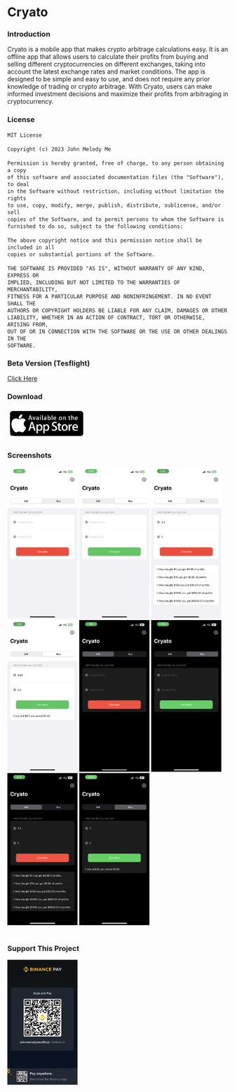 # Cryato

### Introduction

Cryato is a mobile app that makes crypto arbitrage calculations easy.
It is an offline app that allows users to calculate their profits from buying and selling
different cryptocurrencies on different exchanges, taking into account the latest
exchange rates and market conditions. The app is designed to be simple and easy to
use, and does not require any prior knowledge of trading or crypto arbitrage. With
Cryato, users can make informed investment decisions and maximize their profits
from arbitraging in cryptocurrency.

### License

```
MIT License

Copyright (c) 2023 John Melody Me

Permission is hereby granted, free of charge, to any person obtaining a copy
of this software and associated documentation files (the "Software"), to deal
in the Software without restriction, including without limitation the rights
to use, copy, modify, merge, publish, distribute, sublicense, and/or sell
copies of the Software, and to permit persons to whom the Software is
furnished to do so, subject to the following conditions:

The above copyright notice and this permission notice shall be included in all
copies or substantial portions of the Software.

THE SOFTWARE IS PROVIDED "AS IS", WITHOUT WARRANTY OF ANY KIND, EXPRESS OR
IMPLIED, INCLUDING BUT NOT LIMITED TO THE WARRANTIES OF MERCHANTABILITY,
FITNESS FOR A PARTICULAR PURPOSE AND NONINFRINGEMENT. IN NO EVENT SHALL THE
AUTHORS OR COPYRIGHT HOLDERS BE LIABLE FOR ANY CLAIM, DAMAGES OR OTHER
LIABILITY, WHETHER IN AN ACTION OF CONTRACT, TORT OR OTHERWISE, ARISING FROM,
OUT OF OR IN CONNECTION WITH THE SOFTWARE OR THE USE OR OTHER DEALINGS IN THE
SOFTWARE.

```

### Beta Version (Tesflight)

[Click Here](https://testflight.apple.com/join/MxNNeoaA)

### Download

<div id="download">
   <a href="#">
    <img src="./Assets/appstore.png" width="180">
   </a>
</div>

### Screenshots

<div id="group-1">
    <img src="./Assets/1.png" width="160">
    <img src="./Assets/2.png" width="160">
    <img src="./Assets/3.png" width="160">
    <img src="./Assets/4.png" width="160">
    <img src="./Assets/5.png" width="160">
    <img src="./Assets/6.png" width="160">
    <img src="./Assets/7.png" width="160">
    <img src="./Assets/8.png" width="160">
</div>

</br>

### Support This Project

<div id="group-2">
    <img src="./Assets/binance.jpg" width="160">
</div>

